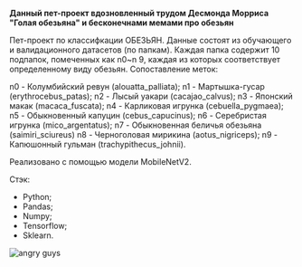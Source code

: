 **Данный пет-проект вдозновленный трудом Десмонда Морриса "Голая обезьяна" и бесконечнами мемами про обезьян**

Пет-проект по классифкации ОБЕЗЬЯН.
Данные состоят из обучающего и валидационного датасетов (по папкам). Каждая папка содержит 10 подпапок, помеченных как n0~n 9, каждая из которых соответствует определенному виду обезьян. 
Сопоставление меток:

n0 - Колумбийский ревун (alouatta_palliata);
n1 -  Мартышка-гусар (erythrocebus_patas);
n2 - Лысый уакари (cacajao_calvus);
n3 - Японский макак (macaca_fuscata);
n4 - Карликовая игрунка (cebuella_pygmaea);
n5 - Обыкновенный капуцин (cebus_capucinus);
n6 - Серебристая игрунка (mico_argentatus);
n7 - Обыкновенная беличья обезьяна (saimiri_sciureus)
n8 - Черноголовая мирикина (aotus_nigriceps);
n9 - Капюшонный гульман (trachypithecus_johnii).

Реализовано с помощью модели MobileNetV2. 

Стэк:

- Python;
- Pandas;
- Numpy;
- Tensorflow;
- Sklearn.

  
![angry guys](https://github.com/user-attachments/assets/d6223787-b067-454d-88fe-04547e2f54f3)

  

